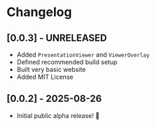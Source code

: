 # Changelog

## [0.0.3] - UNRELEASED

- Added `PresentationViewer` and `ViewerOverlay`
- Defined recommended build setup
- Built very basic website
- Added MIT License

## [0.0.2] - 2025-08-26

- Initial public alpha release! 🎉
